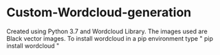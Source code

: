 # Custom-Wordcloud-generation

Created using Python 3.7 and Wordcloud Library. The images used are Black vector images.
To install wordcloud in a pip environment type " pip install wordcloud "
